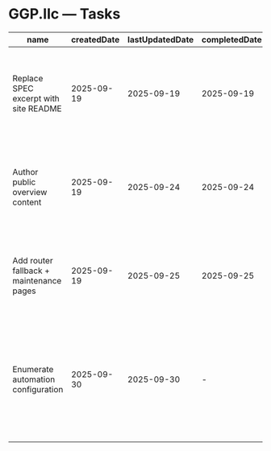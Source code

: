 # GGP.llc — Tasks

| name                                    | createdDate | lastUpdatedDate | completedDate | status   | description                                                                                             |
| --------------------------------------- | ----------- | --------------- | ------------- | -------- | ------------------------------------------------------------------------------------------------------- |
| Replace SPEC excerpt with site README   | 2025-09-19  | 2025-09-19      | 2025-09-19    | complete | Rewrote documentation to describe the regulatory platform microsite instead of embedding the full spec. |
| Author public overview content          | 2025-09-19  | 2025-09-24      | 2025-09-24    | complete | Drafted a regulator-focused marketing narrative with modernization pillars and clear calls to action.   |
| Add router fallback + maintenance pages | 2025-09-19  | 2025-09-25      | 2025-09-25    | complete | Provide 404/503 experiences aligned with the compliance-focused brand.                                  |
| Enumerate automation configuration      | 2025-09-30  | 2025-09-30      | -             | planned  | Document ggp.llc-specific build flags (LLC domain handling, preview hostnames, secrets) for the tenant generator backlog. |
